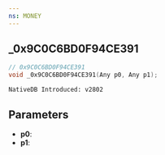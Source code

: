 ```yaml
---
ns: MONEY 
---
```


## _0x9C0C6BD0F94CE391

```c
// 0x9C0C6BD0F94CE391 
void _0x9C0C6BD0F94CE391(Any p0, Any p1);
```

```
NativeDB Introduced: v2802
```

## Parameters
* **p0**:
* **p1**:
